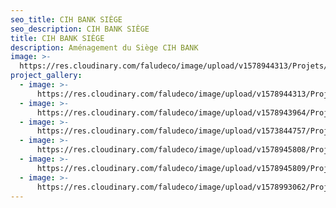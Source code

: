 ```yaml
---
seo_title: CIH BANK SIÈGE
seo_description: CIH BANK SIÈGE
title: CIH BANK SIÈGE
description: Aménagement du Siège CIH BANK
image: >-
  https://res.cloudinary.com/faludeco/image/upload/v1578944313/Projets/CIH/image01_k9nxm9.jpg
project_gallery:
  - image: >-
      https://res.cloudinary.com/faludeco/image/upload/v1578944313/Projets/CIH/image01_k9nxm9.jpg
  - image: >-
      https://res.cloudinary.com/faludeco/image/upload/v1578943964/Projets/CIH/image03_ltt0qj.jpg
  - image: >-
      https://res.cloudinary.com/faludeco/image/upload/v1573844757/Projets/CIH/IMG_1144_ghqinw.jpg
  - image: >-
      https://res.cloudinary.com/faludeco/image/upload/v1578945808/Projets/CIH/IMG_0786_crpicp.jpg
  - image: >-
      https://res.cloudinary.com/faludeco/image/upload/v1578945809/Projets/CIH/IMG_0788_c9xtbf.jpg
  - image: >-
      https://res.cloudinary.com/faludeco/image/upload/v1578993062/Projets/CIH/image02_1_mnu0zr.jpg
---
```


